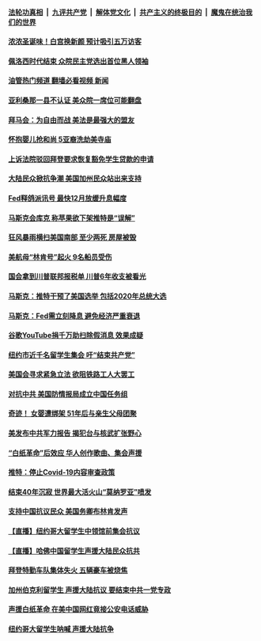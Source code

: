 ####  [法轮功真相](../../../../basic/blob/master/README.md?t=12030431) &nbsp;|&nbsp; [九评共产党](../../../../9ping.md/blob/master/README.md?t=12030431) &nbsp;|&nbsp; [解体党文化](../../../../jtdwh.md/blob/master/README.md?t=12030431)  &nbsp;|&nbsp; [共产主义的终极目的](../../../../gczydzjmd.md/blob/master/README.md?t=12030431) &nbsp;|&nbsp; [魔鬼在统治我们的世界](../../../../mgztzwmdsj.md/blob/master/README.md?t=12030431) 

#### [浓浓圣诞味！白宫换新颜 预计吸引五万访客](../pages/prog203/a103588672.md?t=12030431) 

#### [佩洛西时代结束 众院民主党选出首位黑人领袖](../pages/prog203/a103588657.md?t=12030431) 

#### [油管热门频道 翻墙必看视频 新闻](http://129.146.143.75:81/youtube.html?12030431)

#### [亚利桑那一县不认证 美众院一席位可能翻盘](../pages/prog203/a103588566.md?t=12030431) 

#### [拜马会：为自由而战 美法是最强大的盟友](../pages/prog203/a103588418.md?t=12030431) 

#### [怀抱婴儿抢和尚 5亚裔洗劫美寺庙](../pages/prog203/a103588496.md?t=12030431) 

#### [上诉法院驳回拜登要求恢复豁免学生贷款的申请](../pages/prog203/a103588480.md?t=12030431) 

#### [大陆民众掀抗争潮 美国加州民众站出来支持](../pages/prog203/a103588464.md?t=12030431) 

#### [Fed释鸽派讯号 最快12月放缓升息幅度](../pages/prog203/a103588285.md?t=12030431) 

#### [马斯克会库克 称苹果欲下架推特是“误解”](../pages/prog203/a103588291.md?t=12030431) 

#### [狂风暴雨横扫美国南部 至少两死 房屋被毁](../pages/prog203/a103587975.md?t=12030431) 

#### [美航母“林肯号”起火 9名船员受伤](../pages/prog203/a103587898.md?t=12030431) 

#### [国会拿到川普联邦报税单 川普6年收支被看光](../pages/prog203/a103587691.md?t=12030431) 

#### [马斯克：推特干预了美国选举 包括2020年总统大选](../pages/prog203/a103587651.md?t=12030431) 

#### [马斯克：Fed需立刻降息 避免经济严重衰退](../pages/prog203/a103587558.md?t=12030431) 

#### [谷歌YouTube捐千万助扫除假消息 效果成疑](../pages/prog203/a103587560.md?t=12030431) 

#### [纽约市近千名留学生集会 吁“结束共产党”](../pages/prog203/a103587529.md?t=12030431) 

#### [美国会寻求紧急立法 欲阻铁路工人大罢工](../pages/prog203/a103587376.md?t=12030431) 

#### [对抗中共 美国防情报局成立中国任务组](../pages/prog203/a103587163.md?t=12030431) 

#### [奇迹！ 女婴遭绑架 51年后与亲生父母团聚](../pages/prog203/a103587056.md?t=12030431) 

#### [美发布中共军力报告 揭犯台与核武扩张野心](../pages/prog203/a103587000.md?t=12030431) 

#### [“白纸革命”后效应 华人创作歌曲、集会声援](../pages/prog203/a103586915.md?t=12030431) 

#### [推特：停止Covid-19内容审查政策](../pages/prog203/a103586680.md?t=12030431) 

#### [结束40年沉寂 世界最大活火山“莫纳罗亚”喷发](../pages/prog203/a103586734.md?t=12030431) 

#### [支持中国抗议民众 美国务卿布林肯发声](../pages/prog203/a103586715.md?t=12030431) 

#### [【直播】纽约哥大留学生中领馆前集会抗议](../pages/prog203/a103586661.md?t=12030431) 

#### [【直播】哈佛中国留学生声援大陆民众抗共](../pages/prog203/a103586653.md?t=12030431) 

#### [拜登特勤车队集体失火 五辆豪车被烧焦](../pages/prog203/a103586552.md?t=12030431) 

#### [加州伯克利留学生 声援大陆抗议 要结束中共一党专政](../pages/prog203/a103586467.md?t=12030431) 

#### [声援白纸革命 在美中国网红竟接公安电话威胁](../pages/prog203/a103586461.md?t=12030431) 

#### [纽约哥大留学生呐喊 声援大陆抗争](../pages/prog203/a103586457.md?t=12030431) 

<img src='http://gfw-breaker.win/goodnews/indexes/prog203.md' width='0px' height='0px'/>
